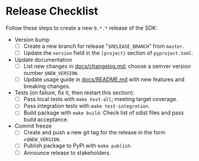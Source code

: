# Release Checklist

Follow these steps to create a new `0.*.*` release of the SDK:

+ Version bump
    + [ ] Create a new branch for release "`$RELEASE_BRANCH`" from `master`.
    + [ ] Update the `version` field in the `[project]` section of `pyproject.toml`.
+ Update documentation
    + [ ] List new changes in [docs/changelog.md](changelog.md); choose a semver version number `$NEW_VERSION`.
    + [ ] Update usage guide in [docs/README.md](README.md) with new features and breaking changes.
+ Tests (on failure, fix it, then restart this section):
    + [ ] Pass local tests with `make test-all`; meeting target coverage.
    + [ ] Pass integration tests with `make test-integration`.
    + [ ] Build package with `make build`. Check list of sdist files and pass build acceptance.
+ Commit freeze
    + [ ] Create and push a new git tag for the release in the form `v$NEW_VERSION`.
    + [ ] Publish package to PyPI with `make publish`.
    + [ ] Announce release to stakeholders.
